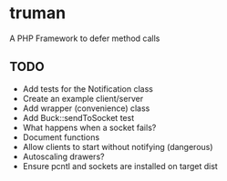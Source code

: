 truman
======

A PHP Framework to defer method calls

TODO
----
- Add tests for the Notification class
- Create an example client/server
- Add wrapper (convenience) class
- Add Buck::sendToSocket test
- What happens when a socket fails?
- Document functions
- Allow clients to start without notifying (dangerous)
- Autoscaling drawers?
- Ensure pcntl and sockets are installed on target dist